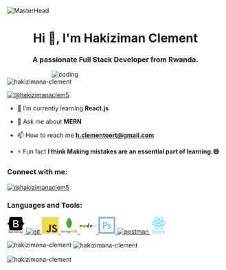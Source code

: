 ![MasterHead](https://lh3.googleusercontent.com/LRdSFC0tnqErAtnEEcimZ49Ne9Gz5_ad95cDIB9YgYHtpTDjb0j6zh4dhvLtagONVJ_zChZm5M2ZKLliIOLODBdwT1jUcmUprFpX9uJSBFO4ithXsJLxgGd5hw4Z0o-2OjT5BkbpDEcxw61KS_7N1xjEFiU4_DtmIqeqULXCIO2hJ3oEkBSEpokuQ00c31ARbQAxbta_IIJeGPuaTgHQC979ZfZCBbS_acnuMV4w1sN9nranPoRSI1Jnj4DDGiAuMa44AXRSn1s8GKkugmYQZ-s0ox7DRr9s4se0r8TkPd401RHJIpR_CCUHbroajp6cALvvhFxFwBPLl0eTxHvmJKkXeaiBQFW8i5Jo3ubvxk3xnuKDpuqAh4lYAEL2qTv_AKwrvqdKvIFvd9FgLAaSuK3LzuXQRW3aR13xrZPQEkxg7lFj-nEilWIIxbRIXuIPawZkBEIXAwZ8qNiyIzaIaQB9Y8_l3xbzfhFYXY16mUJLzdLy0ZtcMK91CVgzhCdjNUkSFOkYL4eUbc_wmlk-dJBYVR9VplEGNWvPM64A5WdluQXz12zmBWgwp0ew57v5s9BoX8kbJkAUhLfBjpVj7Zk_DdnSBMVAGbH2D_SVLnXs691YtgSxKpgmfrAxUfi75aUFmDjCJ1PbpYffxfepez0-ot07ZaWWltrkVggoSrLGTtU46OCfCFRWwmTsliuB_peow6HCpnCfqKGuQ_4jyslYp96piZLL0V0-Hbhpmw3M0qC7g5t-E5wiUFiOYaaeLOAVXjZQN59uBzd4wbc_B6Rk6HfEoD7S9W_F-NYoNRdcrVQ4N8Hj_oS-Do6rp2g_VyB-WCkoa0b53tNOglqs29TP63FNpDRUoZf8B8iVPF-_5b2sMY-OAYVvbJ4do3ip8oyYlymoEtw-NYbMayP0uQXCXir39WgSo4e1iSEyZis2Bg=w1273-h382-no?authuser=0)


<h1 align="center">Hi 👋, I'm Hakiziman Clement</h1>
<h3 align="center">A passionate Full Stack Developer from Rwanda.</h3>

<img align="right" alt="coding" width="400" src="https://www.careerguide.com/career/wp-content/uploads/2021/06/coding-freak-1.gif">

<p align="left"> <img src="https://komarev.com/ghpvc/?username=hakizimana-clement&label=Profile%20views&color=0e75b6&style=flat" alt="hakizimana-clement" /> </p>

<p align="left"> <a href="https://twitter.com/@hakizimanaclem5" target="blank"><img src="https://img.shields.io/twitter/follow/@hakizimanaclem5?logo=twitter&style=for-the-badge" alt="@hakizimanaclem5" /></a> </p>

- 🌱 I’m currently learning **React.js**

- 💬 Ask me about **MERN**

- 📫 How to reach me **h.clementoert@gmail.com**

- ⚡ Fun fact **I think Making mistakes are an essential part of learning.😄**

<h3 align="left">Connect with me:</h3>
<p align="left">
<a href="https://twitter.com/hakizimanaclem5" target="blank"><img align="center" src="https://raw.githubusercontent.com/rahuldkjain/github-profile-readme-generator/master/src/images/icons/Social/twitter.svg" alt="@hakizimanaclem5" height="30" width="40" /></a>
</p>

<h3 align="left">Languages and Tools:</h3>
<p align="left"> <a href="https://getbootstrap.com" target="_blank" rel="noreferrer"> <img src="https://raw.githubusercontent.com/devicons/devicon/master/icons/bootstrap/bootstrap-plain-wordmark.svg" alt="bootstrap" width="40" height="40"/> </a> <a href="https://git-scm.com/" target="_blank" rel="noreferrer"> <img src="https://www.vectorlogo.zone/logos/git-scm/git-scm-icon.svg" alt="git" width="40" height="40"/> </a> <a href="https://developer.mozilla.org/en-US/docs/Web/JavaScript" target="_blank" rel="noreferrer"> <img src="https://raw.githubusercontent.com/devicons/devicon/master/icons/javascript/javascript-original.svg" alt="javascript" width="40" height="40"/> </a> <a href="https://www.mongodb.com/" target="_blank" rel="noreferrer"> <img src="https://raw.githubusercontent.com/devicons/devicon/master/icons/mongodb/mongodb-original-wordmark.svg" alt="mongodb" width="40" height="40"/> </a> <a href="https://nodejs.org" target="_blank" rel="noreferrer"> <img src="https://raw.githubusercontent.com/devicons/devicon/master/icons/nodejs/nodejs-original-wordmark.svg" alt="nodejs" width="40" height="40"/> </a> <a href="https://www.photoshop.com/en" target="_blank" rel="noreferrer"> <img src="https://raw.githubusercontent.com/devicons/devicon/master/icons/photoshop/photoshop-line.svg" alt="photoshop" width="40" height="40"/> </a> <a href="https://postman.com" target="_blank" rel="noreferrer"> <img src="https://www.vectorlogo.zone/logos/getpostman/getpostman-icon.svg" alt="postman" width="40" height="40"/> </a> <a href="https://reactjs.org/" target="_blank" rel="noreferrer"> <img src="https://raw.githubusercontent.com/devicons/devicon/master/icons/react/react-original-wordmark.svg" alt="react" width="40" height="40"/> </a> </p>

<p><img align="left" src="https://github-readme-stats.vercel.app/api/top-langs?username=hakizimana-clement&show_icons=true&locale=en&layout=compact" alt="hakizimana-clement" /></p>

<p>&nbsp;<img align="center" src="https://github-readme-stats.vercel.app/api?username=hakizimana-clement&show_icons=true&locale=en" alt="hakizimana-clement" /></p>

<p><img align="center" src="https://github-readme-streak-stats.herokuapp.com/?user=hakizimana-clement&" alt="hakizimana-clement" /></p>
